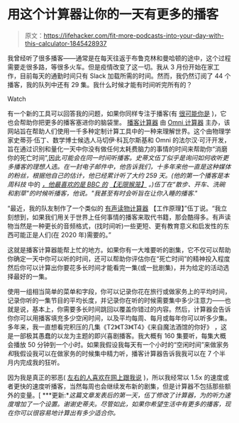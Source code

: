 # 用这个计算器让你的一天有更多的播客

> 原文：<https://lifehacker.com/fit-more-podcasts-into-your-day-with-this-calculator-1845428937>

我曾经听了很多播客——通常是在每天往返于布鲁克林和曼哈顿的途中，这个过程需要走很多路，等很多火车。但是疫情改变了这一切。我从 3 月份开始在家工作，目前每天的通勤时间只有 Slack 加载所需的时间。然而，我仍然订阅了 44 个播客，我的队列中还有 29 集。我什么时候才能有时间听完所有的？

Watch

有一个新的工具可以回答我的问题，如果你同样专注于播客(有 [很可能你是](https://www.thepodcasthost.com/listening/podcast-industry-stats) )，它也会帮助你把更多的播客塞进你的脑袋里。 [播客计算器](https://www.omnicalculator.com/everyday-life/podcasts) 由 [Omni 计算器](https://www.omnicalculator.com) 主办，该网站旨在帮助人们使用一千多种定制计算工具中的一种来理解世界。这个由物理学家史蒂芬·伍丁、数学博士候选人马切伊·科瓦尔斯基和 Omni 的法尔汉·可汗开发，旨在通过识别和量化一天中你没有做任何太耗费脑力的事情的时间来帮助你“消磨你的死亡时间”,因此*可能会在同一时间听播客。史蒂文伍丁似乎是询问如何收听更多播客的理想人选。在一封电子邮件中，他告诉我们，十多年来他一直是这种媒体的粉丝，根据他自己的估计，他已经累计听了大约 259 天。(他的第一个播客是本周科技* 中的 [*，他最喜欢的是 BBC 的*](https://twit.tv/shows/this-week-in-tech) *[*【无限猴笼】*](http://www.infinitemonkeycage.com)* *。)伍丁在“散步、开车、洗碗和割草”的时候听播客，他说。"我甚至有时会听旨在让你入睡的播客."*

“最近，我的队友制作了一个类似的 [有声读物计算器](https://www.omnicalculator.com/everyday-life/audiobooks) 【工作原理】”伍丁说。“我立刻想到，如果我们用关于世界上任何事情的播客来取代书籍，那会酷得多。有声读物当然是一种更长的音频格式，(找时间听)一些更短、更有教育意义和启发性的东西可能正是人们(在 2020 年)需要的。”

这就是播客计算器能帮上忙的地方。如果你有一大堆要听的剧集，它不仅可以帮助你确定一天中你可以听的时间，还可以帮助你评估你在“死亡时间”的精神投入程度然后你可以计算出你要花多长时间才能看完一集(或一批剧集)，并为给定的活动选择最好的一集。

使用一组相当简单的菜单和字段，你可以记录你花在旅行或做家务上的平均时间，记录你听的一集节目的平均长度，并记录你在听的时候需要集中多少注意力——也就是说，基本上，你需要多长时间跳回以覆盖你错过的内容。然后，计算器会告诉你你可以用播客填充多少空闲时间，以及平均每周、每月或每年你可以听多少集。多年来，我一直想看完积压的几集《T2》《T3》《T4》《来自魔法酒馆的你好》 ，这是一部极其愚蠢的以龙为主题的即兴喜剧播客。我大概有 160 集要听，每集大概会播放 50 分钟到一个小时。如果我假设我每天有一个小时的“空闲时间”来做家务*和*我假设我可以在做家务的时候集中精力听，播客计算器告诉我我可以在 7 个半月内完成我的狂听。

因为我是真正的邪恶( [左右的人喜欢在网上跟我说](https://www.theverge.com/2015/2/17/8043077/stop-listening-to-podcasts-fast-speed) )，所以我经常以 1.5x 的速度或者更快的速度听播客，当然每周也会继续发布新的剧集，但是计算器不包括那些额外的变量。[ ***更新:**这篇文章发表后的第一天，伍丁修改了计算器，为的听力速度增加了一个设置。谢谢史蒂夫。尽管如此，如果你希望生活中有更多的播客，现在你可以很容易地计算出有多少适合你。*